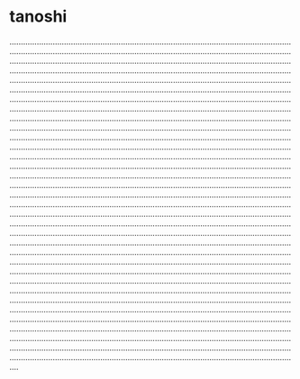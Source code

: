 # tanoshi

............................................................................................................................................................................................................................................................................................................................................................................................................................................................................................................................................................................................................................................................................................................................................................................................................................................................................................................................................................................................................................................................................................................................................................................................................................................................................................................................................................................................................................................................................................................................................................................................................................................................................................................................................................................................................................................................................................................................................................................................................................................................................................................................................................................................................................................................................................................................................................................................................................................................................................................................................................................................................................................................................................................................................................................................................................................................................................................................................................................................................................................................................................................................................................................................................................................................................................................................................................................................................................................................................................................................................................................................................................................................................................................................................................................................................................................................................................................................................................................................................................................................................................................................................................................................................................................................................................................................................................................................